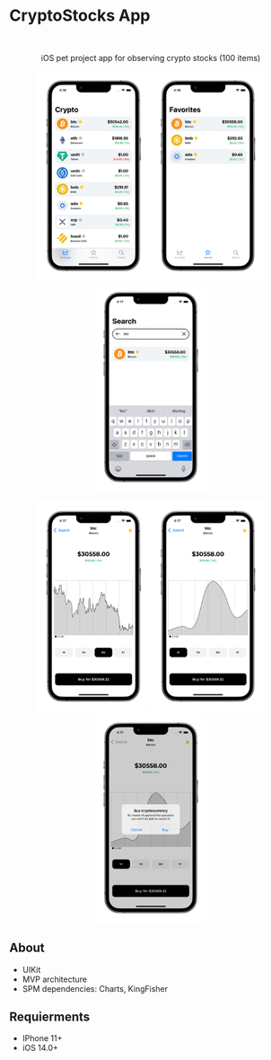 # CryptoStocks App 
<br />
    <p align="center">
        iOS pet project app for observing crypto stocks (100 items) 
    </p>
</p>
<p align="center">
<img src= "Screenshots/AllCrypto_portrait.png" width="200">
<img src= "Screenshots/Favorites_portrait.png" width="200">
<img src= "Screenshots/Search_portrait.png" width="200">
</p>
<p align="center">
<img src= "Screenshots/Graphic_6Month_portrait.png" width="200">
<img src= "Screenshots/Graphic_1Week_portrait.png" width="200">
<img src= "Screenshots/Detaied_Button_portrait.png" width="200">
</p>

## About
- UIKit 
- MVP architecture
- SPM dependencies: Charts, KingFisher
</p>

## Requierments
- IPhone 11+
- iOS 14.0+
